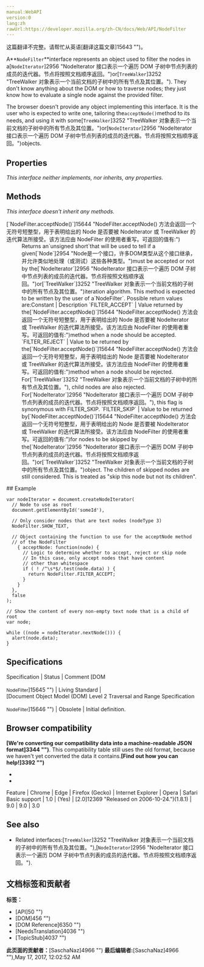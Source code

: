```yaml
---
manual:WebAPI
version:0
lang:zh
rawUrl:https://developer.mozilla.org/zh-CN/docs/Web/API/NodeFilter
---
```




这篇翻译不完整。请帮忙从英语[翻译这篇文章]15643 "")。






A**`NodeFilter`**interface represents an object used to filter the nodes in a[`NodeIterator`]2956 "NodeIterator 接口表示一个遍历 DOM 子树中节点列表的成员的迭代器。节点将按照文档顺序返回。")or[`TreeWalker`]3252 "TreeWalker 对象表示一个当前文档的子树中的所有节点及其位置。"). They don&#39;t know anything about the DOM or how to traverse nodes; they just know how to evaluate a single node against the provided filter.



The browser doesn&#39;t provide any object implementing this interface. It is the user who is expected to write one, tailoring the`acceptNode()`method to its needs, and using it with some[`TreeWalker`]3252 "TreeWalker 对象表示一个当前文档的子树中的所有节点及其位置。")or[`NodeIterator`]2956 "NodeIterator 接口表示一个遍历 DOM 子树中节点列表的成员的迭代器。节点将按照文档顺序返回。")objects.



## Properties<a name="Properties"></a>


<em>This interface neither implements, nor inherits, any properties.</em>


## Methods<a name="Methods"></a>


<em>This interface doesn&#39;t inherit any methods.</em>

<dl><dt>[`NodeFilter.acceptNode()`]15644 "NodeFilter.acceptNode() 方法会返回一个无符号短整型，用于表明给出的 Node 是否要被 NodeIterator 或 TreeWalker 的迭代算法所接受。该方法应由 NodeFilter 的使用者重写。可返回的值有:")</dt><dd>Returns an`unsigned short`that will be used to tell if a given[`Node`]2954 "Node是一个接口，许多DOM类型从这个接口继承，并允许类似地处理（或测试）这些各种类型。")must be accepted or not by the[`NodeIterator`]2956 "NodeIterator 接口表示一个遍历 DOM 子树中节点列表的成员的迭代器。节点将按照文档顺序返回。")or[`TreeWalker`]3252 "TreeWalker 对象表示一个当前文档的子树中的所有节点及其位置。")iteration algorithm. This method is expected to be written by the user of a`NodeFilter`. Possible return values are:Constant | Description 
`FILTER_ACCEPT` | Value returned by the[`NodeFilter.acceptNode()`]15644 "NodeFilter.acceptNode() 方法会返回一个无符号短整型，用于表明给出的 Node 是否要被 NodeIterator 或 TreeWalker 的迭代算法所接受。该方法应由 NodeFilter 的使用者重写。可返回的值有:")method when a node should be accepted. 
`FILTER_REJECT` | Value to be returned by the[`NodeFilter.acceptNode()`]15644 "NodeFilter.acceptNode() 方法会返回一个无符号短整型，用于表明给出的 Node 是否要被 NodeIterator 或 TreeWalker 的迭代算法所接受。该方法应由 NodeFilter 的使用者重写。可返回的值有:")method when a node should be rejected. For[`TreeWalker`]3252 "TreeWalker 对象表示一个当前文档的子树中的所有节点及其位置。"), child nodes are also rejected. For[`NodeIterator`]2956 "NodeIterator 接口表示一个遍历 DOM 子树中节点列表的成员的迭代器。节点将按照文档顺序返回。"), this flag is synonymous with FILTER_SKIP. 
`FILTER_SKIP` | Value to be returned by[`NodeFilter.acceptNode()`]15644 "NodeFilter.acceptNode() 方法会返回一个无符号短整型，用于表明给出的 Node 是否要被 NodeIterator 或 TreeWalker 的迭代算法所接受。该方法应由 NodeFilter 的使用者重写。可返回的值有:")for nodes to be skipped by the[`NodeIterator`]2956 "NodeIterator 接口表示一个遍历 DOM 子树中节点列表的成员的迭代器。节点将按照文档顺序返回。")or[`TreeWalker`]3252 "TreeWalker 对象表示一个当前文档的子树中的所有节点及其位置。")object. The children of skipped nodes are still considered. This is treated as &quot;skip this node but not its children&quot;. 

</dd></dl>
## Example<a name="Example"></a>

```
var nodeIterator = document.createNodeIterator(
  // Node to use as root
  document.getElementById('someId'),

  // Only consider nodes that are text nodes (nodeType 3)
  NodeFilter.SHOW_TEXT,

  // Object containing the function to use for the acceptNode method
  // of the NodeFilter
    { acceptNode: function(node) {
      // Logic to determine whether to accept, reject or skip node
      // In this case, only accept nodes that have content
      // other than whitespace
      if ( ! /^\s*$/.test(node.data) ) {
        return NodeFilter.FILTER_ACCEPT;
      }
    }
  },
  false
);

// Show the content of every non-empty text node that is a child of root
var node;

while ((node = nodeIterator.nextNode())) {
  alert(node.data);
}
```

## Specifications<a name="Specification"></a>
Specification | Status | Comment 
[DOM<br></br><small>NodeFilter</small>]15645 "") | Living Standard |  
[Document Object Model (DOM) Level 2 Traversal and Range Specification<br></br><small>NodeFilter</small>]15646 "") | Obsolete | Initial definition. 


## Browser compatibility<a name="Browser_compatibility"></a>


**[We&#39;re converting our compatibility data into a machine-readable JSON format]3344 "")**. This compatibility table still uses the old format, because we haven&#39;t yet converted the data it contains.**[Find out how you can help!]3392 "")**


* 
* 
Feature | Chrome | Edge | Firefox (Gecko) | Internet Explorer | Opera | Safari 
Basic support | 1.0 | (Yes) | [2.0]12369 "Released on 2006-10-24.")(1.8.1) | 9.0 | 9.0 | 3.0 




## See also<a name="See_also"></a>

* Related interfaces:[`TreeWalker`]3252 "TreeWalker 对象表示一个当前文档的子树中的所有节点及其位置。"),[`NodeIterator`]2956 "NodeIterator 接口表示一个遍历 DOM 子树中节点列表的成员的迭代器。节点将按照文档顺序返回。").



## 文档标签和贡献者
**标签：**
* [API]50 "")
* [DOM]456 "")
* [DOM Reference]6350 "")
* [NeedsTranslation]4036 "")
* [TopicStub]4037 "")

**此页面的贡献者：**[SaschaNaz]4966 "")
**最后编辑者:**[SaschaNaz]4966 ""),<time>May 17, 2017, 12:02:52 AM</time>


